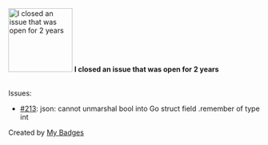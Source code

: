 <img src="https://github.com/my-badges/my-badges/blob/master/src/all-badges/old-issue/old-issue-2.png?raw=true" alt="I closed an issue that was open for 2 years" title="I closed an issue that was open for 2 years" width="128">
<strong>I closed an issue that was open for 2 years</strong>
<br><br>

Issues:

- <a href="https://github.com/go-shiori/shiori/issues/213">#213</a>: json: cannot unmarshal bool into Go struct field .remember of type int


Created by <a href="https://github.com/my-badges/my-badges">My Badges</a>